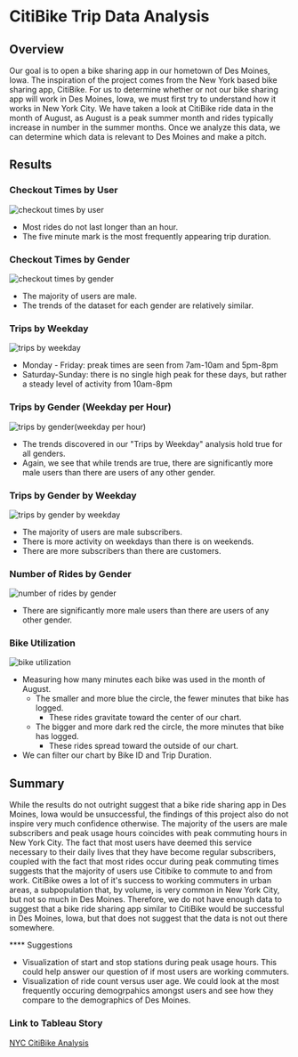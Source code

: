 # CitiBike Trip Data Analysis

## Overview
Our goal is to open a bike sharing app in our hometown of Des Moines, Iowa. The inspiration of the project comes from the New York based bike sharing app, CitiBike. For us to determine whether or not our bike sharing app will work in Des Moines, Iowa, we must first try to understand how it works in New York City. We have taken a look at CitiBike ride data in the month of August, as August is a peak summer month and rides typically increase in number in the summer months. Once we analyze this data, we can determine which data is relevant to Des Moines and make a pitch.

## Results

### Checkout Times by User
![checkout times by user](https://user-images.githubusercontent.com/99751636/172027683-b73798aa-af3c-4a30-8bc9-cb489af34252.png)

* Most rides do not last longer than an hour.
* The five minute mark is the most frequently appearing trip duration.

### Checkout Times by Gender
![checkout times by gender](https://user-images.githubusercontent.com/99751636/172027700-7afde1fe-f143-42fa-a4cd-4a730c2878bf.png)

* The majority of users are male.
* The trends of the dataset for each gender are relatively similar.

### Trips by Weekday
![trips by weekday](https://user-images.githubusercontent.com/99751636/172027730-80de0344-0968-419c-a074-e0e9f460279a.png)

* Monday - Friday: preak times are seen from 7am-10am and 5pm-8pm
* Saturday-Sunday: there is no single high peak for these days, but rather a steady level of activity from 10am-8pm

### Trips by Gender (Weekday per Hour)
![trips by gender(weekday per hour)](https://user-images.githubusercontent.com/99751636/172027739-2b53ef49-6113-489c-8f78-de30cbd46986.png)

* The trends discovered in our "Trips by Weekday" analysis hold true for all genders.
* Again, we see that while trends are true, there are significantly more male users than there are users of any other gender.

### Trips by Gender by Weekday
![trips by gender by weekday](https://user-images.githubusercontent.com/99751636/172027750-481d4984-8819-4866-86f4-ed49d77fc79d.png)

* The majority of users are male subscribers.
* There is more activity on weekdays than there is on weekends.
* There are more subscribers than there are customers.

### Number of Rides by Gender
![number of rides by gender](https://user-images.githubusercontent.com/99751636/172027760-c674cbd1-26fb-4e21-83d9-91e057f146c4.png)

* There are significantly more male users than there are users of any other gender.

### Bike Utilization
![bike utilization](https://user-images.githubusercontent.com/99751636/172027768-02c95ccb-8110-4f61-8258-846c02b6ffd6.png)

* Measuring how many minutes each bike was used in the month of August.
  * The smaller and more blue the circle, the fewer minutes that bike has logged.
    * These rides gravitate toward the center of our chart.
  * The bigger and more dark red the circle, the more minutes that bike has logged.
    * These rides spread toward the outside of our chart.
* We can filter our chart by Bike ID and Trip Duration.


## Summary
While the results do not outright suggest that a bike ride sharing app in Des Moines, Iowa would be unsuccessful, the findings of this project also do not inspire very much confidence otherwise. The majority of the users are male subscribers and peak usage hours coincides with peak commuting hours in New York City. The fact that most users have deemed this service necessary to their daily lives that they have become regular subscribers, coupled with the fact that most rides occur during peak commuting times suggests that the majority of users use Citibike to commute to and from work. CitiBike owes a lot of it's success to working commuters in urban areas, a subpopulation that, by volume, is very common in New York City, but not so much in Des Moines. Therefore, we do not have enough data to suggest that a bike ride sharing app similar to CitiBike would be successful in Des Moines, Iowa, but that does not suggest that the data is not out there somewhere.

**** Suggestions
* Visualization of start and stop stations during peak usage hours. This could help answer our question of if most users are working commuters. 
* Visualization of ride count versus user age. We could look at the most frequently occuring demogrpahics amongst users and see how they compare to the demographics of Des Moines.


### Link to Tableau Story
[NYC CitiBike Analysis](https://public.tableau.com/app/profile/john.gutierrez7405/viz/NYCCitibikeAnalysis_16543770843820/NYCCitibikeAnalysis)
